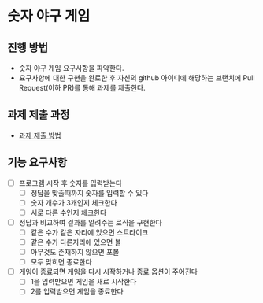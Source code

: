 # 숫자 야구 게임
## 진행 방법
* 숫자 야구 게임 요구사항을 파악한다.
* 요구사항에 대한 구현을 완료한 후 자신의 github 아이디에 해당하는 브랜치에 Pull Request(이하 PR)를 통해 과제를 제출한다.

## 과제 제출 과정
* [과제 제출 방법](https://github.com/next-step/nextstep-docs/tree/master/precourse)


## 기능 요구사항

- [ ]  프로그램 시작 후 숫자를 입력받는다
    - [ ]  정답을 맞출때까지 숫자를 입력할 수 있다
    - [ ]  숫자 개수가 3개인지 체크한다
    - [ ]  서로 다른 수인지 체크한다
    
- [ ]  정답과 비교하여 결과를 알려주는 로직을 구현한다
    - [ ]  같은 수가 같은 자리에 있으면 스트라이크
    - [ ]  같은 수가 다른자리에 있으면 볼
    - [ ]  아무것도 존재하지 않으면 포볼
    - [ ]  모두 맞히면 종료한다
    
- [ ]  게임이 종료되면 게임을 다시 시작하거나 종료 옵션이 주어진다
    - [ ]  1을 입력받으면 게임을 새로 시작한다
    - [ ]  2를 입력받으면 게임을 종료한다
